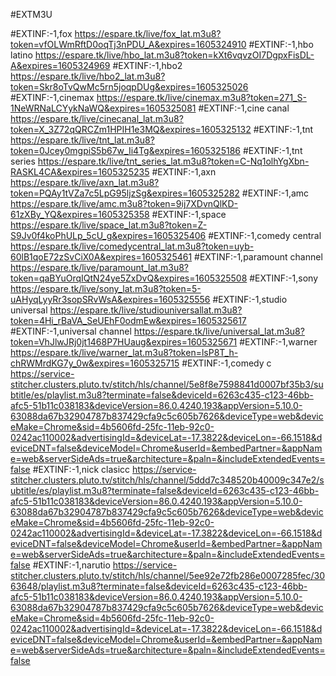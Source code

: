 
#EXTM3U

#EXTINF:-1,fox
https://espare.tk/live/fox_lat.m3u8?token=vfOLWmRftD0oqTj3nPDU_A&expires=1605324910
#EXTINF:-1,hbo latino
https://espare.tk/live/hbo_lat.m3u8?token=kXt6vqvzOI7DgpxFisDL-A&expires=1605324969
#EXTINF:-1,hbo2
https://espare.tk/live/hbo2_lat.m3u8?token=Skr8oTvQwMc5rn5joqpDUg&expires=1605325026
#EXTINF:-1,cinemax
https://espare.tk/live/cinemax.m3u8?token=271_S-1NeWRNaLCYykNaWQ&expires=1605325081
#EXTINF:-1,cine canal
https://espare.tk/live/cinecanal_lat.m3u8?token=X_3Z72qQRCZm1HPIH1e3MQ&expires=1605325132
#EXTINF:-1,tnt 
https://espare.tk/live/tnt_lat.m3u8?token=0Jcey0mgpiS5b67w_Ii4Tg&expires=1605325186
#EXTINF:-1,tnt series
https://espare.tk/live/tnt_series_lat.m3u8?token=C-Nq1olhYgXbn-RASKL4CA&expires=1605325235
#EXTINF:-1,axn
https://espare.tk/live/axn_lat.m3u8?token=PQAy1tVZa7c5LpG95ljzSg&expires=1605325282
#EXTINF:-1,amc
https://espare.tk/live/amc.m3u8?token=9ij7XDvnQlKD-61zXBy_YQ&expires=1605325358
#EXTINF:-1,space
https://espare.tk/live/space_lat.m3u8?token=Z-S9Jv0f4koPhULp_5cU_g&expires=1605325406
#EXTINF:-1,comedy central
https://espare.tk/live/comedycentral_lat.m3u8?token=uyb-60lB1qoE72zSvCiX0A&expires=1605325461
#EXTINF:-1,paramount channel
https://espare.tk/live/paramount_lat.m3u8?token=qaBYuOrqIQtN24ye5ZxDvQ&expires=1605325508
#EXTINF:-1,sony
https://espare.tk/live/sony_lat.m3u8?token=5-uAHyqLyyRr3sopSRvWsA&expires=1605325556
#EXTINF:-1,studio universal
https://espare.tk/live/studiouniversallat.m3u8?token=4Hi_rBaVA_SeUEhF0odmEw&expires=1605325617
#EXTINF:-1,universal channel
https://espare.tk/live/universal_lat.m3u8?token=VhJlwJRj0jt1468P7HUaug&expires=1605325671
#EXTINF:-1,warner 
https://espare.tk/live/warner_lat.m3u8?token=lsP8T_h-chRWMrdKG7y_0w&expires=1605325715
#EXTINF:-1,comedy c
https://service-stitcher.clusters.pluto.tv/stitch/hls/channel/5e8f8e7598841d0007bf35b3/subtitle/es/playlist.m3u8?terminate=false&deviceId=6263c435-c123-46bb-afc5-51b11c038183&deviceVersion=86.0.4240.193&appVersion=5.10.0-63088da67b32904787b837429cfa9c5c605b7626&deviceType=web&deviceMake=Chrome&sid=4b5606fd-25fc-11eb-92c0-0242ac110002&advertisingId=&deviceLat=-17.3822&deviceLon=-66.1518&deviceDNT=false&deviceModel=Chrome&userId=&embedPartner=&appName=web&serverSideAds=true&architecture=&paln=&includeExtendedEvents=false
#EXTINF:-1,nick clasicc
https://service-stitcher.clusters.pluto.tv/stitch/hls/channel/5ddd7c348520b40009c347e2/subtitle/es/playlist.m3u8?terminate=false&deviceId=6263c435-c123-46bb-afc5-51b11c038183&deviceVersion=86.0.4240.193&appVersion=5.10.0-63088da67b32904787b837429cfa9c5c605b7626&deviceType=web&deviceMake=Chrome&sid=4b5606fd-25fc-11eb-92c0-0242ac110002&advertisingId=&deviceLat=-17.3822&deviceLon=-66.1518&deviceDNT=false&deviceModel=Chrome&userId=&embedPartner=&appName=web&serverSideAds=true&architecture=&paln=&includeExtendedEvents=false
#EXTINF:-1,narutio
https://service-stitcher.clusters.pluto.tv/stitch/hls/channel/5ee92e72fb286e0007285fec/3063648/playlist.m3u8?terminate=false&deviceId=6263c435-c123-46bb-afc5-51b11c038183&deviceVersion=86.0.4240.193&appVersion=5.10.0-63088da67b32904787b837429cfa9c5c605b7626&deviceType=web&deviceMake=Chrome&sid=4b5606fd-25fc-11eb-92c0-0242ac110002&advertisingId=&deviceLat=-17.3822&deviceLon=-66.1518&deviceDNT=false&deviceModel=Chrome&userId=&embedPartner=&appName=web&serverSideAds=true&architecture=&paln=&includeExtendedEvents=false
